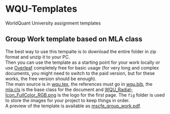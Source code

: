 # WQU-Templates
WorldQuant University assignment templates


## Group Work template based on MLA class

The best way to use this tempalte is to download the entire folder in zip format and unzip it to your PC.<br>
Then you can use the template as a starting point for your work locally or use [Overleaf](https://www.overleaf.com?r=049a7499&rm=d&rs=b) completely free for basic usage (for very long and complex documents, you might need to switch to the paid version, but for these works, the free version should be enough). <br>
The main source is in  [wqu.tex](wqu.tex), the references must go in [wqu.bib](wqu.bib), the [mla.cls](mla.cls) is the base class for the document and [WQU_Radial-Icon_FullColor_RGB.png](WQU_Radial-Icon_FullColor_RGB.png) is the logo for the first page. The `fig` folder is used to store the images for your project to keep things in order.<br>
A preview of the template is available as [mscfe_group_work.pdf](mscfe_group_work.pdf).